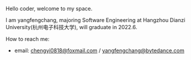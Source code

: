Hello coder, welcome to my space.

I am yangfengchang, majoring Software Engineering at Hangzhou Dianzi University(杭州电子科技大学), will graduate in 2022.6.

How to reach me: 
- email: chengyi0818@foxmail.com / yangfengchang@bytedance.com
